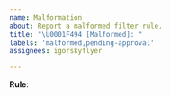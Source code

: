 ```yaml
---
name: Malformation
about: Report a malformed filter rule.
title: "\U0001F494 [Malformed]: "
labels: 'malformed,pending-approval'
assignees: igorskyflyer

---
```


<!--
  Optimally, a reference to the rule should be pasted here; (File -> Copy permalink)
  For convenience you can paste a permalink to a line in the AdVoid.Full list.

  If not possible just paste the rule itself.
-->

**Rule**: 